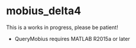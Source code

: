 # mobius_delta4
This is a works in progress, please be patient!

* QueryMobius requires MATLAB R2015a or later